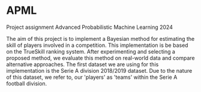# APML
Project assignment Advanced Probabilistic Machine Learning 2024

The aim of this project is to implement a Bayesian method for estimating the skill of players involved in a competition. This implementation is be based on the TrueSkill ranking system. After experimenting and selecting a proposed method, we evaluate this method on real-world data and compare alternative approaches. The first dataset we are using for this implementation is the Serie A division 2018/2019 dataset. Due to the nature of this dataset, we refer to, our 'players' as 'teams' within the Serie A football division.
